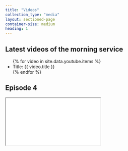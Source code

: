 ```yaml
---
title: "Videos"
collection_type: "media"
layout: sectioned-page
container-size: medium
heading: 1
---
```


## Latest videos of the morning service
<ul>
  {% for video in site.data.youtube.items %}
    <li>Title: {{ video.title }}</li>
  {% endfor %}    
</ul>


## Episode 4

<div class="fluid-video"><iframe title="City kids online episode 4" src="//www.youtube-nocookie.com/embed/cNP2-165_BE" allowfullscreen></iframe></div>

